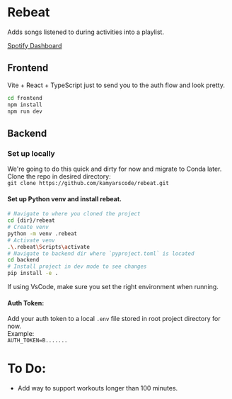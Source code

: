 # Rebeat

Adds songs listened to during activities into a playlist.

[Spotify Dashboard](https://developer.spotify.com/dashboard/3127926c771c495897441b4e1a3ab7d8/settings)

## Frontend

Vite + React + TypeScript just to send you to the auth flow and look pretty.

```bash
cd frontend
npm install
npm run dev
```

## Backend

### Set up locally
We're going to do this quick and dirty for now and migrate to Conda later.  
Clone the repo in desired directory:  
`git clone https://github.com/kamyarscode/rebeat.git`

#### Set up Python venv and install rebeat.
```bash
# Navigate to where you cloned the project
cd {dir}/rebeat
# Create venv
python -m venv .rebeat
# Activate venv
.\.rebeat\Scripts\activate
# Navigate to backend dir where `pyproject.toml` is located
cd backend
# Install project in dev mode to see changes
pip install -e .
```

If using VsCode, make sure you set the right environment when running.  

#### Auth Token:
Add your auth token to a local `.env` file stored in root project directory for now.  
Example:  
`AUTH_TOKEN=B.......`
# To Do:

- Add way to support workouts longer than 100 minutes.
